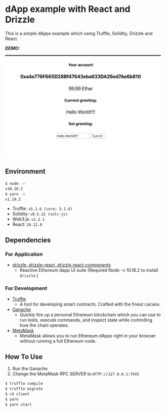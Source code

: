 # dApp example with React and Drizzle

This is a simple dApps example which using Truffle, Solidity, Drizzle and React.

**_DEMO:_**

<img src="./resource/200102ScreenShot.jpg">

## Environment

```bash
$ node -v
v10.16.2
$ yarn -v
v1.19.2
```

- Truffle: `v5.1.6 (core: 5.1.6)`
- Solidity: `v0.5.12 (solc-js)`
- Web3.js: `v1.2.1`
- React: `16.12.0`

## Dependencies

### For Application

- [drizzle, drizzle-react, drizzle-react-components](https://github.com/trufflesuite/drizzle)
  - Reactive Ethereum dapp UI suite (Required Node -v 10.16.2 to install `drizzle` )

### For Development

- [Truffle](https://github.com/trufflesuite/truffle)
  - A tool for developing smart contracts. Crafted with the finest cacaos.
- [Ganache](https://www.trufflesuite.com/ganache)
  - Quickly fire up a personal Ethereum blockchain which you can use to run tests, execute commands, and inspect state while controlling how the chain operates.
- [MetaMask](https://metamask.io/)
  - MetaMask allows you to run Ethereum dApps right in your browser without running a full Ethereum node.

## How To Use

1. Run the Ganache
2. Change the MetaMask RPC SERVER to `HTTP://127.0.0.1:7545`

```zsh
$ truffle compile
$ truffle migrate
$ cd client
$ yarn
$ yarn start
```
